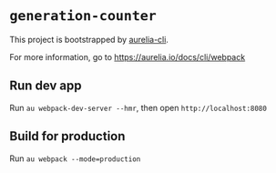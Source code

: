 # `generation-counter`

This project is bootstrapped by [aurelia-cli](https://github.com/aurelia/cli).

For more information, go to https://aurelia.io/docs/cli/webpack

## Run dev app

Run `au webpack-dev-server --hmr`, then open `http://localhost:8080`

## Build for production

Run `au webpack --mode=production`
